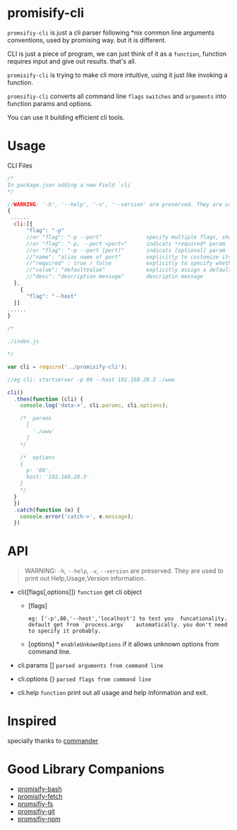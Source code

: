 # promisify-cli

`promsifiy-cli` is just a cli parser following *nix common line arguments conventions, used by promising way. but it is different.

CLI is just a piece of program, we can just think of it as a `function`, function requires input and give out results. that's all.

`promisify-cli` is trying to make cli more intuitive, using it just like invoking a function.

`promsifiy-cli` converts all command line `flags` `switches` and `arguments` into function params and options.

You can use it building efficient cli tools.

# Usage
CLI Files

```javascript
/*
In package.json adding a new Field `cli`
*/

//WARNING: '-h', '--help', '-v', '--version' are preserved. They are used to print out  Usage or Version information.
{
 ......
  cli:[{
      "flag": "-p"
      //or "flag": "-p --port"              specify multiple flags, short/long flags
      //or "flag": "-p, --port <port>"      indicats *required* param
      //or "flag": "-p --port [port]"       indicats [optional] param
      //"name": "alias name of port"        explicitly to customize its name
      //"required" : true / false           explicitly to specify whether it's optional or must required
      //"value": "defaultValue"             explicitly assign a default value
      //"desc": "description message"       descriptin message
  },
    {
      "flag": "--host"
  }]
......
}

```

```javascript
/*

./index.js

*/

var cli = require('../promisify-cli');

//eg cli: startserver -p 80 --host 192.168.28.3 ./www

cli()
  .then(function (cli) {
    console.log('data->', cli.params, cli.options);

    /*  params
      [
        './www'
      ]
    */

    /*  options
    {
      p: '80',
      host: '192.168.28.3'
    }
    */
  }
  })
  .catch(function (e) {
    console.error('catch->', e.message);
  })
```

# API

> WARNING: `-h`, `--help`, `-v`, `--version` are preserved. They are used to print out Help,Usage,Version information.

* cli([flags[,options]]) `function` get cli object

  * [flags]

	    eg: ['-p',80,'--host','localhost'] to test you  funcationality. 		default get from `process.argv`   automatically. you don't need 		to specify it probably.

  * [options]
    	* `enableUnkownOptions` if it allows unknown options from  command line.

* cli.params []			`parsed arguments from command line`
* cli.options	 {}		`parsed flags from command line`
* cli.help 	`function` print out all usage and help information and exit.

# Inspired

specially thanks to  [commander](https://www.npmjs.com/package/commander)

# Good Library Companions
* [promisify-bash](https://www.npmjs.com/package/promisify-bash)
* [promisify-fetch](https://www.npmjs.com/package/promisify-fetch)
* [promsifiy-fs](https://www.npmjs.com/package/promisify-fs)
* [promsifiy-git](https://www.npmjs.com/package/promisify-git)
* [promsifiy-npm](https://www.npmjs.com/package/promisify-npm)

